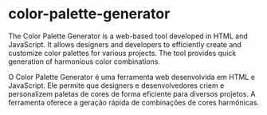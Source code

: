 # color-palette-generator

The Color Palette Generator is a web-based tool developed in HTML and JavaScript. It allows designers and developers to efficiently create and customize color palettes for various projects. The tool provides quick generation of harmonious color combinations.

O Color Palette Generator é uma ferramenta web desenvolvida em HTML e JavaScript. Ele permite que designers e desenvolvedores criem e personalizem paletas de cores de forma eficiente para diversos projetos. A ferramenta oferece a geração rápida de combinações de cores harmônicas.
